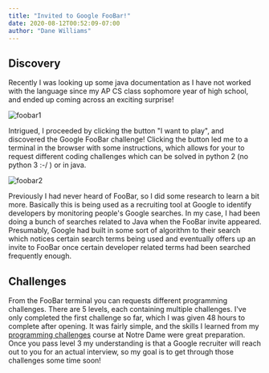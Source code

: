 ```yaml
---
title: "Invited to Google FooBar!"
date: 2020-08-12T00:52:09-07:00
author: "Dane Williams"
---
```


## Discovery 

Recently I was looking up some java documentation as I have not worked with the language since my AP CS class sophomore year of high school, and ended up coming across an exciting surprise!

![foobar1](/images/foobar1.jpg)

Intrigued, I proceeded by clicking the button "I want to play", and discovered the Google FooBar challenge!
Clicking the button led me to a terminal in the browser with some instructions, which allows for your to request different coding challenges which can be solved in python 2 (no python 3 :-/ ) or in java. 

![foobar2](/images/foobar2.jpg)

Previously I had never heard of FooBar, so I did some research to learn a bit more. 
Basically this is being used as a recruiting tool at Google to identify developers by monitoring people's Google searches. 
In my case, I had been doing a bunch of searches related to Java when the FooBar invite appeared. 
Presumably, Google had built in some sort of algorithm to their search which notices certain search terms being used and eventually offers up an invite to FooBar once certain developer related terms had been searched frequently enough.  


## Challenges

From the FooBar terminal you can requests different programming challenges. 
There are 5 levels, each containing multiple challenges. 
I've only completed the first challenge so far, which I was given 48 hours to complete after opening. 
It was fairly simple, and the skills I learned from my [programming challenges](https://www3.nd.edu/~pbui/teaching/cse.34872.su20/) course at Notre Dame were great preparation. 
Once you pass level 3 my understanding is that a Google recruiter will reach out to you for an actual interview, so my goal is to get through those challenges some time soon!
